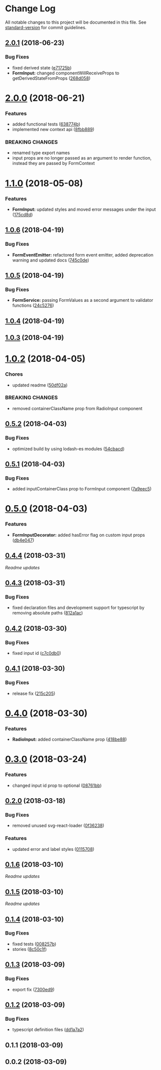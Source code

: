 # Change Log

All notable changes to this project will be documented in this file. See [standard-version](https://github.com/conventional-changelog/standard-version) for commit guidelines.

<a name="2.0.1"></a>
## [2.0.1](https://github.com/awinogrodzki/loform/compare/v2.0.0...v2.0.1) (2018-06-23)


### Bug Fixes

* fixed derived state ([e71725b](https://github.com/awinogrodzki/loform/commit/e71725b))
* **FormInput:** changed componentWillReceiveProps to getDerivedStateFromProps ([268d058](https://github.com/awinogrodzki/loform/commit/268d058))



<a name="2.0.0"></a>
# [2.0.0](https://github.com/awinogrodzki/loform/compare/v1.1.0...v2.0.0) (2018-06-21)


### Features

* added functional tests ([638774b](https://github.com/awinogrodzki/loform/commit/638774b))
* implemented new context api ([8fbb889](https://github.com/awinogrodzki/loform/commit/8fbb889))


### BREAKING CHANGES

* renamed type export names
* input props are no longer passed as an argument to render function, instead they are passed by FormContext



<a name="1.1.0"></a>
# [1.1.0](https://github.com/awinogrodzki/loform/compare/v1.0.6...v1.1.0) (2018-05-08)


### Features

* **FormInput:** updated styles and moved error messages under the input ([175cd8d](https://github.com/awinogrodzki/loform/commit/175cd8d))



<a name="1.0.6"></a>
## [1.0.6](https://github.com/awinogrodzki/loform/compare/v1.0.5...v1.0.6) (2018-04-19)


### Bug Fixes

* **FormEventEmitter:** refactored form event emitter, added deprecation warning and updated docs ([745c0de](https://github.com/awinogrodzki/loform/commit/745c0de))



<a name="1.0.5"></a>
## [1.0.5](https://github.com/awinogrodzki/loform/compare/v1.0.4...v1.0.5) (2018-04-19)


### Bug Fixes

* **FormService:** passing FormValues as a second argument to validator functions ([24c5276](https://github.com/awinogrodzki/loform/commit/24c5276))



<a name="1.0.4"></a>
## [1.0.4](https://github.com/awinogrodzki/loform/compare/v1.0.3...v1.0.4) (2018-04-19)



<a name="1.0.3"></a>
## [1.0.3](https://github.com/awinogrodzki/loform/compare/v1.0.2...v1.0.3) (2018-04-19)



<a name="1.0.2"></a>
# [1.0.2](https://github.com/awinogrodzki/loform/compare/v0.5.2...v1.0.2) (2018-04-05)


### Chores

* updated readme ([50df02a](https://github.com/awinogrodzki/loform/commit/50df02a))


### BREAKING CHANGES

* removed containerClassName prop from RadioInput component



<a name="0.5.2"></a>
## [0.5.2](https://github.com/awinogrodzki/loform/compare/v0.5.1...v0.5.2) (2018-04-03)


### Bug Fixes

* optimized build by using lodash-es modules ([54cbacd](https://github.com/awinogrodzki/loform/commit/54cbacd))



<a name="0.5.1"></a>
## [0.5.1](https://github.com/awinogrodzki/loform/compare/v0.5.0...v0.5.1) (2018-04-03)


### Bug Fixes

* added inputContainerClass prop to FormInput component ([7a9eec5](https://github.com/awinogrodzki/loform/commit/7a9eec5))



<a name="0.5.0"></a>
# [0.5.0](https://github.com/awinogrodzki/loform/compare/v0.4.4...v0.5.0) (2018-04-03)


### Features

* **FormInputDecorator:** added hasError flag on custom input props ([db4e047](https://github.com/awinogrodzki/loform/commit/db4e047))



<a name="0.4.4"></a>
## [0.4.4](https://github.com/awinogrodzki/loform/compare/v0.4.3...v0.4.4) (2018-03-31)

*Readme updates*

<a name="0.4.3"></a>
## [0.4.3](https://github.com/awinogrodzki/loform/compare/v0.4.2...v0.4.3) (2018-03-31)


### Bug Fixes

* fixed declaration files and development support for typescript by removing absolute paths ([812a1ac](https://github.com/awinogrodzki/loform/commit/812a1ac))



<a name="0.4.2"></a>
## [0.4.2](https://github.com/awinogrodzki/loform/compare/v0.4.1...v0.4.2) (2018-03-30)


### Bug Fixes

* fixed input id ([c7c0db0](https://github.com/awinogrodzki/loform/commit/c7c0db0))



<a name="0.4.1"></a>
## [0.4.1](https://github.com/awinogrodzki/loform/compare/v0.4.0...v0.4.1) (2018-03-30)


### Bug Fixes

* release fix ([215c205](https://github.com/awinogrodzki/loform/commit/215c205))



<a name="0.4.0"></a>
# [0.4.0](https://github.com/awinogrodzki/loform/compare/v0.3.0...v0.4.0) (2018-03-30)


### Features

* **RadioInput:** added containerClassName prop ([418be88](https://github.com/awinogrodzki/loform/commit/418be88))



<a name="0.3.0"></a>
# [0.3.0](https://github.com/awinogrodzki/loform/compare/v0.2.0...v0.3.0) (2018-03-24)


### Features

* changed input id prop to optional ([08761bb](https://github.com/awinogrodzki/loform/commit/08761bb))



<a name="0.2.0"></a>
## [0.2.0](https://github.com/awinogrodzki/loform/compare/v0.1.6...v0.2.0) (2018-03-18)


### Bug Fixes

* removed unused svg-react-loader ([0f36238](https://github.com/awinogrodzki/loform/commit/0f36238))


### Features

* updated error and label styles ([0115708](https://github.com/awinogrodzki/loform/commit/0115708))



<a name="0.1.6"></a>
## [0.1.6](https://github.com/awinogrodzki/loform/compare/v0.1.5...v0.1.6) (2018-03-10)

*Readme updates*

<a name="0.1.5"></a>
## [0.1.5](https://github.com/awinogrodzki/loform/compare/v0.1.4...v0.1.5) (2018-03-10)

*Readme updates*

<a name="0.1.4"></a>
## [0.1.4](https://github.com/awinogrodzki/loform/compare/v0.1.3...v0.1.4) (2018-03-10)


### Bug Fixes

* fixed tests ([008257b](https://github.com/awinogrodzki/loform/commit/008257b))
* stories ([8c50c1f](https://github.com/awinogrodzki/loform/commit/8c50c1f))



<a name="0.1.3"></a>
## [0.1.3](https://github.com/awinogrodzki/loform/compare/v0.1.2...v0.1.3) (2018-03-09)


### Bug Fixes

* export fix ([7300ed9](https://github.com/awinogrodzki/loform/commit/7300ed9))



<a name="0.1.2"></a>
## [0.1.2](https://github.com/awinogrodzki/loform/compare/v0.1.1...v0.1.2) (2018-03-09)


### Bug Fixes

* typescript definition files ([dd1a7a2](https://github.com/awinogrodzki/loform/commit/dd1a7a2))



<a name="0.1.1"></a>
## 0.1.1 (2018-03-09)



<a name="0.0.2"></a>
## 0.0.2 (2018-03-09)
